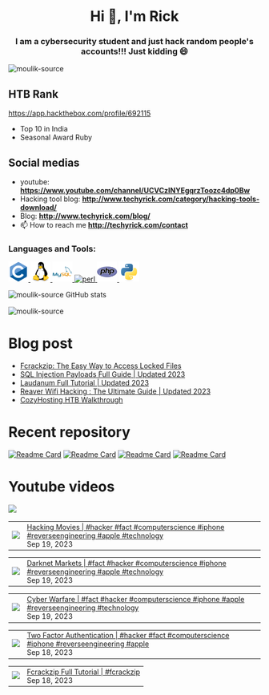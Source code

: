 <h1 align="center">Hi 👋, I'm Rick</h1>
<h3 align="center">I am a cybersecurity student and just hack random people's accounts!!! Just kidding 😄</h3>

<p align="left"> <img src="https://komarev.com/ghpvc/?username=moulik-source&label=Profile%20views&color=0e75b6&style=flat" alt="moulik-source" /> </p> 

## HTB Rank

https://app.hackthebox.com/profile/692115
- Top 10 in India
- Seasonal Award Ruby

## Social medias
- youtube: **https://www.youtube.com/channel/UCVCzINYEgqrzToozc4dp0Bw**
- Hacking tool blog: **http://www.techyrick.com/category/hacking-tools-download/**
- Blog: **http://www.techyrick.com/blog/**
- 📫 How to reach me **http://techyrick.com/contact**


<h3 align="left">Languages and Tools:</h3>
<p align="left"> <a href="https://www.cprogramming.com/" target="_blank"> <img src="https://raw.githubusercontent.com/devicons/devicon/master/icons/c/c-original.svg" alt="c" width="40" height="40"/> </a> <a href="https://www.linux.org/" target="_blank"> <img src="https://raw.githubusercontent.com/devicons/devicon/master/icons/linux/linux-original.svg" alt="linux" width="40" height="40"/> </a> <a href="https://www.mysql.com/" target="_blank"> <img src="https://raw.githubusercontent.com/devicons/devicon/master/icons/mysql/mysql-original-wordmark.svg" alt="mysql" width="40" height="40"/> </a> <a href="https://www.perl.org/" target="_blank"> <img src="https://api.iconify.design/logos-perl.svg" alt="perl" width="40" height="40"/> </a> <a href="https://www.php.net" target="_blank"> <img src="https://raw.githubusercontent.com/devicons/devicon/master/icons/php/php-original.svg" alt="php" width="40" height="40"/> </a> <a href="https://www.python.org" target="_blank"> <img src="https://raw.githubusercontent.com/devicons/devicon/master/icons/python/python-original.svg" alt="python" width="40" height="40"/> </a> </p>



![moulik-source GitHub stats](https://github-readme-stats.vercel.app/api?username=moulik-source&show_icons=true&theme=vision-friendly-dark)

<p><img align="center" src="https://github-readme-streak-stats.herokuapp.com/?user=moulik-source&theme=vision-friendly-dark" alt="moulik-source" /></p>

# Blog post
<!-- BLOG-POST-LIST:START -->
- [Fcrackzip: The Easy Way to Access Locked Files](https://techyrick.com/fcrackzip-full-tutorial/)
- [SQL Injection Payloads Full Guide | Updated 2023](https://techyrick.com/sql-injection-payload-tutorial/)
- [Laudanum Full Tutorial | Updated 2023](https://techyrick.com/laudanum-full-tutorial/)
- [Reaver Wifi Hacking : The Ultimate Guide | Updated 2023](https://techyrick.com/reaver-full-tutorial/)
- [CozyHosting HTB Walkthrough](https://techyrick.com/cozyhosting-htb-walkthrough/)
<!-- BLOG-POST-LIST:END -->

# Recent repository 

[![Readme Card](https://github-readme-stats.vercel.app/api/pin/?username=moulik-source&repo=ddos&theme=outrun)](https://github.com/moulik-source/ddos) 
[![Readme Card](https://github-readme-stats.vercel.app/api/pin/?username=moulik-source&repo=port-scan&theme=outrun)](https://github.com/moulik-source/port-scan)
[![Readme Card](https://github-readme-stats.vercel.app/api/pin/?username=moulik-source&repo=moulik-source&theme=outrun)](https://github.com/moulik-source/moulik-source)
[![Readme Card](https://github-readme-stats.vercel.app/api/pin/?username=moulik-source&repo=hashmo&theme=outrun)](https://github.com/moulik-source/hashmo)

# Youtube videos

[<img src="https://img.shields.io/badge/-Subscribe-red?style=for-the-badge&logo=youtube&logoColor=white"/>](https://www.youtube.com/channel/UCVHmOOAGNcLK5k0i7G1gTrQ)

<!-- YOUTUBE:START --><table><tr><td><a href="https://www.youtube.com/watch?v=r0n5Q4Jv21E"><img width="140px" src="https://i.ytimg.com/vi/r0n5Q4Jv21E/mqdefault.jpg"></a></td>
<td><a href="https://www.youtube.com/watch?v=r0n5Q4Jv21E">Hacking Movies |  #hacker #fact #computerscience #iphone #reverseengineering #apple #technology</a><br/>Sep 19, 2023</td></tr></table>
<table><tr><td><a href="https://www.youtube.com/watch?v=LFPNfdnJ-n4"><img width="140px" src="https://i.ytimg.com/vi/LFPNfdnJ-n4/mqdefault.jpg"></a></td>
<td><a href="https://www.youtube.com/watch?v=LFPNfdnJ-n4">Darknet Markets |  #fact #hacker #computerscience #iphone #reverseengineering #apple #technology</a><br/>Sep 19, 2023</td></tr></table>
<table><tr><td><a href="https://www.youtube.com/watch?v=cnTjRJBhr1s"><img width="140px" src="https://i.ytimg.com/vi/cnTjRJBhr1s/mqdefault.jpg"></a></td>
<td><a href="https://www.youtube.com/watch?v=cnTjRJBhr1s">Cyber Warfare |  #fact #hacker #computerscience #iphone #apple #reverseengineering #technology</a><br/>Sep 19, 2023</td></tr></table>
<table><tr><td><a href="https://www.youtube.com/watch?v=Qi9z5EestEM"><img width="140px" src="https://i.ytimg.com/vi/Qi9z5EestEM/mqdefault.jpg"></a></td>
<td><a href="https://www.youtube.com/watch?v=Qi9z5EestEM">Two Factor Authentication |  #hacker #fact #computerscience #iphone #reverseengineering #apple</a><br/>Sep 18, 2023</td></tr></table>
<table><tr><td><a href="https://www.youtube.com/watch?v=AIgk8awJdtQ"><img width="140px" src="https://i.ytimg.com/vi/AIgk8awJdtQ/mqdefault.jpg"></a></td>
<td><a href="https://www.youtube.com/watch?v=AIgk8awJdtQ">Fcrackzip Full Tutorial | #fcrackzip</a><br/>Sep 18, 2023</td></tr></table>
<!-- YOUTUBE:END -->

